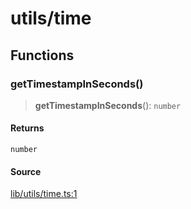 # utils/time

## Functions

### getTimestampInSeconds()

> **getTimestampInSeconds**(): `number`

#### Returns

`number`

#### Source

[lib/utils/time.ts:1](https://github.com/PufferFinance/puffer-sdk/blob/49289dd3a68f3eafb8bf707b94cb3a9f817f71ef/lib/utils/time.ts#L1)
